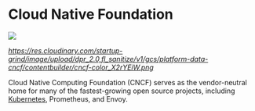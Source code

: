 # Cloud Native Foundation

![](https://res.cloudinary.com/startup-grind/image/upload/dpr_2.0,fl_sanitize/v1/gcs/platform-data-cncf/contentbuilder/cncf-color_X2rYEiW.png)

*https://res.cloudinary.com/startup-grind/image/upload/dpr_2.0,fl_sanitize/v1/gcs/platform-data-cncf/contentbuilder/cncf-color_X2rYEiW.png*

Cloud Native Computing Foundation (CNCF) serves as the vendor-neutral home for many of the fastest-growing open source projects, including [Kubernetes](cloudn/kubernetes), Prometheus, and Envoy.